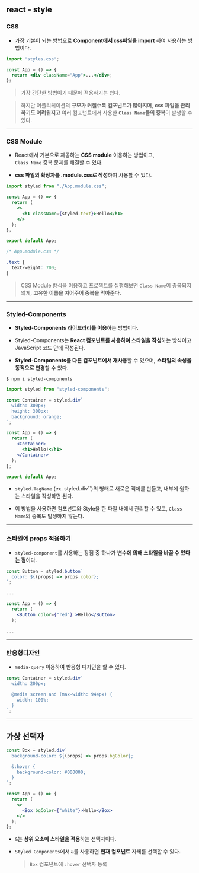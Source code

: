 ## react - style

### CSS

- 가장 기본이 되는 방법으로 **Component에서 css파일을 import** 하여 사용하는 방법이다.

```jsx
import "styles.css";

const App = () => {
  return <div className="App">...</div>;
};
```

> 가장 간단한 방법이기 때문에 적용하기는 쉽다.

> 하지만 어플리케이션의 **규모가 커질수록** **컴포넌트가 많아지며**, **css 파일을 관리하기도 어려워지고** 여러 컴포넌트에서 사용한 **`Class Name`들의 중복**이 발생할 수 있다.

---

### CSS Module

- React에서 기본으로 제공하는 **CSS module** 이용하는 방법이고,  
  `Class Name` 중복 문제를 해결할 수 있다.

- **css 파일의 확장자를 .module.css로 작성**하여 사용할 수 있다.

```jsx
import styled from "./App.module.css";

const App = () => {
  return (
    <>
      <h1 className={styled.text}>Hello</h1>
    </>
  );
};

export default App;
```

```css
/* App.module.css */

.text {
  text-weight: 700;
}
```

> CSS Module 방식을 이용하고 프로젝트를 실행해보면 `Class Name`이 중복되지 않게,
> **고유한 이름을 지어주어 중복을 막아준다.**

---

### Styled-Components

- **Styled-Components 라이브러리를 이용**하는 방법이다.

* Styled-Components는 **React 컴포넌트를 사용하여 스타일을 작성**하는 방식이고 JavaScript 코드 안에 작성된다.

* **Styled-Components를 다른 컴포넌트에서 재사용**할 수 있으며, **스타일의 속성을 동적으로 변경**할 수 있다.

```
$ npm i styled-components
```

```jsx
import styled from "styled-components";

const Container = styled.div`
  width: 300px;
  height: 300px;
  background: orange;
`;

const App = () => {
  return (
    <Container>
      <h1>Hello!</h1>
    </Container>
  );
};

export default App;
```

- `styled.TagName` (ex. styled.div``)의 형태로 새로운 객체를 만들고, 내부에 원하는 스타일을 작성하면 된다.

* 이 방법을 사용하면 컴포넌트와 Style을 한 파일 내에서 관리할 수 있고, `Class Name`의 중복도 발생하지 않는다.

---

### 스타일에 props 적용하기

- `styled-component`를 사용하는 장점 중 하나가 **변수에 의해 스타일을 바꿀 수 있다는 점**이다.

```jsx
const Button = styled.button`
  color: ${(props) => props.color};
`;
```

```jsx
...

const App = () => {
  return (
    <Button color={"red"} >Hello</Button>
  );

...
```

---

### 반응형디자인

- `media-query` 이용하여 반응형 디자인을 할 수 있다.

```jsx
const Container = styled.div`
  width: 200px;

  @media screen and (max-width: 944px) {
    width: 100%;
  }
`;
```

---

## 가상 선택자

```jsx
const Box = styled.div`
  background-color: ${(props) => props.bgColor};

  &:hover {
    background-color: #000000;
  }
`;
```

```jsx
const App = () => {
  return (
    <>
      <Box bgColor={"white"}>Hello</Box>
    </>
  );
};
```

- `&`는 **상위 요소에 스타일을 적용**하는 선택자이다.

- `Styled Components`에서 `&`를 사용하면 **현재 컴포넌트** 자체를 선택할 수 있다.

  > `Box` 컴포넌트에 `:hover` 선택자 등록
